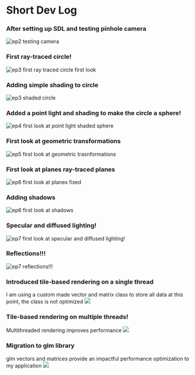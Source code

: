 # Short Dev Log

### After setting up SDL and testing pinhole camera
![ep2 testing camera](https://github.com/user-attachments/assets/f107a7f3-bf1b-4929-9580-4cc3c201120e)

### First ray-traced circle!
![ep3 first ray traced circle first look](https://github.com/user-attachments/assets/ec6c7880-f48b-45ad-bb74-a248fc807586)

### Adding simple shading to circle
![ep3 shaded circle](https://github.com/user-attachments/assets/0bdaf46c-af2a-4d74-b0d7-47297260afbd)

### Added a point light and shading to make the circle a sphere!
![ep4 first look at point light shaded sphere](https://github.com/user-attachments/assets/d45314db-b792-47e5-84fe-9a4cdb73247b)

### First look at geometric transformations
![ep5 first look at geometric trasnformations](https://github.com/user-attachments/assets/9fbd8ecb-e5a2-452e-9003-71ae29f55380)

### First look at planes ray-traced planes
![ep6 first look at planes fixed](https://github.com/user-attachments/assets/67ee474f-d28f-4e7b-9d17-e7236eb71a54)

### Adding shadows
![ep6 first look at shadows](https://github.com/user-attachments/assets/852fcd37-872d-4ab9-b2b3-e7acb7c2335a)

### Specular and diffused lighting!
![ep7 first look at specular and diffused lighting!](https://github.com/user-attachments/assets/03c9b6c5-bc20-441f-94bb-1fe8cc6075e6)

### Reflections!!!
![ep7 reflections!!!](https://github.com/user-attachments/assets/62f4cd5d-4b4b-482f-abce-038e5931ee03)

### Introduced tile-based rendering on a single thread
I am using a custom made vector and matrix class to store all data at this point, the class is not optimized
![](https://github.com/doublejvargas/RayTracer/blob/main/zgif-single%20thread%20w%20custom%20vector%20class.gif)

### Tile-based rendering on multiple threads!
Multithreaded rendering improves performance
![](https://github.com/doublejvargas/RayTracer/blob/main/zgif-multi%20thread%20w%20custom%20vectors.gif)

### Migration to glm library
glm vectors and matrices provide an impactful performance optimization to my application
![](https://github.com/doublejvargas/RayTracer/blob/main/zgif-multi%20thread%20w%20glm.gif)
